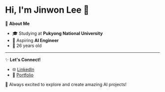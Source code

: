 # Hi, I'm Jinwon Lee 👋

🌟 **About Me**  
- 🎓 Studying at **Pukyong National University**  
- 🌱 Aspiring **AI Engineer**  
- 🎂 26 years old  

---

✨ **Let's Connect!**  
- 🌐 [LinkedIn](https://www.linkedin.com/in/%EC%A7%84%EC%9B%90-%EC%9D%B4-71a866338/)
- 💼 [Portfolio](https://www.notion.so/Jinwon-Lee-1411a6126ccc8001827ed9436345f835?pvs=4) 

🚀 Always excited to explore and create amazing AI projects!

